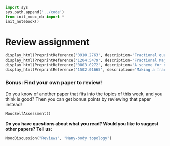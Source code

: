 ```python
import sys
sys.path.append('../code')
from init_mooc_nb import *
init_notebook()
```

# Review assignment


```python
display_html(PreprintReference('0910.2763', description="Fractional quantum Hall effect in graphene"))
display_html(PreprintReference('1204.5479', description="Fractional Majoranas in fractional quantum Hall edges"))
display_html(PreprintReference('0803.0272', description="A scheme for quantum computation using the toric code"))
display_html(PreprintReference('1502.01665', description="Making a fractional quantum Hall effect by coupling wires"))
```

### Bonus: Find your own paper to review!

Do you know of another paper that fits into the topics of this week, and you think is good?
Then you can get bonus points by reviewing that paper instead!


```python
MoocSelfAssessment()
```

**Do you have questions about what you read? Would you like to suggest other papers? Tell us:**


```python
MoocDiscussion("Reviews", "Many-body topology")
```
